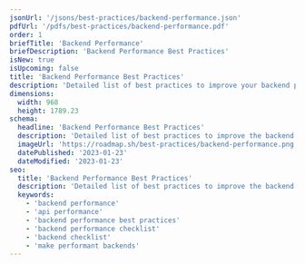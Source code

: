 ```yaml
---
jsonUrl: '/jsons/best-practices/backend-performance.json'
pdfUrl: '/pdfs/best-practices/backend-performance.pdf'
order: 1
briefTitle: 'Backend Performance'
briefDescription: 'Backend Performance Best Practices'
isNew: true
isUpcoming: false
title: 'Backend Performance Best Practices'
description: 'Detailed list of best practices to improve your backend performance'
dimensions:
  width: 968
  height: 1789.23
schema:
  headline: 'Backend Performance Best Practices'
  description: 'Detailed list of best practices to improve the backend performance of your website. Each best practice carries further details and how to implement that best practice.'
  imageUrl: 'https://roadmap.sh/best-practices/backend-performance.png'
  datePublished: '2023-01-23'
  dateModified: '2023-01-23'
seo:
  title: 'Backend Performance Best Practices'
  description: 'Detailed list of best practices to improve the backend performance of your website. Each best practice carries further details and how to implement that best practice.'
  keywords:
    - 'backend performance'
    - 'api performance'
    - 'backend performance best practices'
    - 'backend performance checklist'
    - 'backend checklist'
    - 'make performant backends'
---
```

